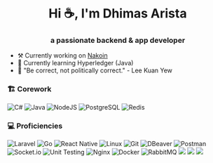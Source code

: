 <h1 align="center">Hi ☕, I'm Dhimas Arista</h1>
<h3 align="center">a passionate backend & app developer</h3>

- ⚒️ Currently working on [Nakoin](https://github.com/dhimasarista/nakoin)
- 🌱 Currently learning Hyperledger (Java)
- 🧠 "Be correct, not politically correct." - Lee Kuan Yew

### 🏗️ Corework
![C#](https://custom-icon-badges.demolab.com/badge/CSharp-%23E0559F.svg?logo=cshrp&logoColor=white&style=for-the-badge)
![Java](https://img.shields.io/badge/Java-%23F1413D.svg?logo=openjdk&logoColor=white&style=for-the-badge)
![NodeJS](https://img.shields.io/badge/NodeJS-339933.svg?logo=node.js&logoColor=white&style=for-the-badge)
![PostgreSQL](https://img.shields.io/badge/PostgreSQL-0056A3?logo=postgresql&logoColor=white&style=for-the-badge)
![Redis](https://img.shields.io/badge/Redis-ED5454?logo=redis&logoColor=white&style=for-the-badge)

### 💻 Proficiencies
![Laravel](https://img.shields.io/badge/Laravel-EB6A4A?logo=laravel&logoColor=white)
![Go](https://img.shields.io/badge/Fiber-%2300ADD8.svg?logo=go&logoColor=white)	
![React Native](https://img.shields.io/badge/react_native-%2320232a.svg?logo=react&logoColor=%2361DAFB)
![Linux](https://img.shields.io/badge/Linux-%23FCC624?logo=linux&logoColor=black)
![Git](https://img.shields.io/badge/Git-%23F1502F?logo=git&logoColor=white)
![DBeaver](https://img.shields.io/badge/DBeaver-%234A90E2?logo=dbeaver&logoColor=white)
![Postman](https://img.shields.io/badge/Postman-%23FF6C37?logo=postman&logoColor=white)
![Socket.io](https://img.shields.io/badge/SocketIO-%23B0B0B0?logo=socketdotio&logoColor=black&color=white)
![Unit Testing](https://img.shields.io/badge/Unit%20Testing-%23FF5722?logo=jest&logoColor=white)
![Nginx](https://img.shields.io/badge/Nginx-%23009639?logo=nginx&logoColor=white)
![Docker](https://img.shields.io/badge/Docker-%232496ED?logo=docker&logoColor=white)
![RabbitMQ](https://img.shields.io/badge/RabbitMQ-%23FF6600?logo=rabbitmq&logoColor=white)
![](https://img.shields.io/badge/Blockchain.com-121D33?logo=blockchaindotcom&logoColor=fff)
![](https://img.shields.io/badge/GitHub_Actions-2088FF?logo=github-actions&logoColor=white)
![](https://img.shields.io/badge/Hostinger-673DE6?logo=hostinger&logoColor=white)
<!--
| Core | Corework | Proficiencies |
|-------------------------|----------------------|----------------------|
| ![C#](https://custom-icon-badges.demolab.com/badge/CSharp-%23E0559F.svg?logo=cshrp&logoColor=white&style=for-the-badge) ![Java](https://img.shields.io/badge/Java-%23F1413D.svg?logo=openjdk&logoColor=white&style=for-the-badge) | ![NodeJS](https://img.shields.io/badge/NodeJS-339933.svg?logo=node.js&logoColor=white&style=for-the-badge) | ![Laravel](https://img.shields.io/badge/Laravel-EB6A4A?logo=laravel&logoColor=white&style=for-the-badge) ![Go](https://img.shields.io/badge/Fiber-%2300ADD8.svg?logo=go&logoColor=white&style=for-the-badge)	![React Native](https://img.shields.io/badge/react_native-%2320232a.svg?style=for-the-badge&logo=react&logoColor=%2361DAFB) |

![MSSQL](https://custom-icon-badges.demolab.com/badge/MSSQL-EB5A5A.svg?logo=mssql&logoColor=white)
[![LinkedIn](https://custom-icon-badges.demolab.com/badge/LinkedIn-0A66C2?logo=linkedin-white&logoColor=fff)](https://www.linkedin.com/in/dhimasarista/)
[![Instagram Badge](https://img.shields.io/badge/-Instagram-purple?logo=instagram&logoColor=white&link=https://instagram.com/codedhims/)](https://www.instagram.com/codedhims)
[![Gmail](https://img.shields.io/badge/-Gmail-c14438?style=flat&logo=Gmail&logoColor=white)](mailto:mdhimasarista@gmail.com)
[![Website Badge](https://img.shields.io/badge/-Website-c14438?style=flat&logo=Google-Chrome&logoColor=white&link=https://dhimasarista.github.io)](https://dhimasarista.github.io)
[![Github](https://img.shields.io/github/followers/dhimasarista?label=Follow&style=social)](https://github.com/dhimasarista)
